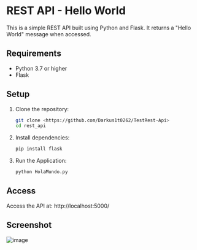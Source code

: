 # REST API - Hello World

This is a simple REST API built using Python and Flask. It returns a "Hello World" message when accessed.

## Requirements
- Python 3.7 or higher
- Flask

## Setup
1. Clone the repository:

   ```bash
   git clone <https://github.com/Darkus1t0262/TestRest-Api>
   cd rest_api

2. Install dependencies:

   ```bash
   pip install flask

3. Run the Application:

   ```bash
   python HolaMundo.py
   
## Access

Access the API at: http://localhost:5000/

## Screenshot
![image](https://github.com/user-attachments/assets/ef117683-f7fd-4f18-baaa-b29d5da3e47a)
